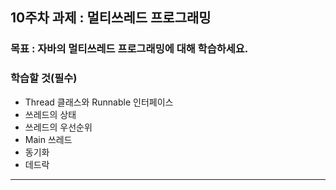 ## 10주차 과제 : 멀티쓰레드 프로그래밍   

### 목표 : 자바의 멀티쓰레드 프로그래밍에 대해 학습하세요.   

### 학습할 것(필수)   
* Thread 클래스와 Runnable 인터페이스   
* 쓰레드의 상태   
* 쓰레드의 우선순위   
* Main 쓰레드   
* 동기화   
* 데드락    

-----------------
